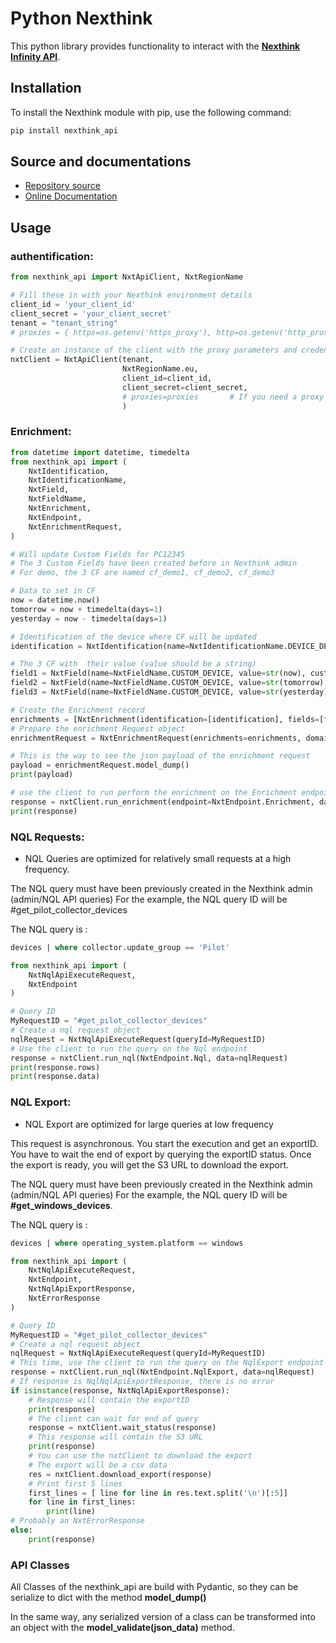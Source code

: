 # Python Nexthink 

This python library provides functionality to interact with 
the **<a href="https://developer.nexthink.com/docs/api/api-credentials" target="_blank">Nexthink Infinity API</a>**.
## Installation

To install the Nexthink module with pip, use the following command:

```bash
pip install nexthink_api
```

## Source and documentations

- [Repository source](https://github.com/ltaupiac/nexthink_api)
- [Online Documentation](https://ltaupiac.github.io/nexthink_api/)

## Usage

### authentification:

```python
from nexthink_api import NxtApiClient, NxtRegionName

# Fill these in with your Nexthink environment details
client_id = 'your_client_id'
client_secret = 'your_client_secret'
tenant = "tenant_string"
# proxies = { https=os.getenv('https_proxy'), http=os.getenv('http_proxy')}

# Create an instance of the client with the proxy parameters and credentials
nxtClient = NxtApiClient(tenant, 
                         NxtRegionName.eu, 
                         client_id=client_id, 
                         client_secret=client_secret,
                         # proxies=proxies       # If you need a proxy
                         )
```
### Enrichment:

```python
from datetime import datetime, timedelta
from nexthink_api import (
    NxtIdentification,
    NxtIdentificationName,
    NxtField,
    NxtFieldName,
    NxtEnrichment,
    NxtEndpoint,
    NxtEnrichmentRequest,
)

# Will update Custom Fields for PC12345
# The 3 Custom Fields have been created before in Nexthink admin
# For demo, the 3 CF are named cf_demo1, cf_demo2, cf_demo3

# Data to set in CF
now = datetime.now()
tomorrow = now + timedelta(days=1)
yesterday = now - timedelta(days=1)

# Identification of the device where CF will be updated
identification = NxtIdentification(name=NxtIdentificationName.DEVICE_DEVICE_NAME, value="PC12345")

# The 3 CF with  their value (value should be a string)
field1 = NxtField(name=NxtFieldName.CUSTOM_DEVICE, value=str(now), custom_value="cf_demo1")
field2 = NxtField(name=NxtFieldName.CUSTOM_DEVICE, value=str(tomorrow), custom_value="cf_demo2")
field3 = NxtField(name=NxtFieldName.CUSTOM_DEVICE, value=str(yesterday), custom_value="cf_demo3")

# Create the Enrichment record
enrichments = [NxtEnrichment(identification=[identification], fields=[field1, field2, field3])]
# Prepare the enrichment Request object
enrichmentRequest = NxtEnrichmentRequest(enrichments=enrichments, domain="test_fdj")

# This is the way to see the json payload of the enrichment request 
payload = enrichmentRequest.model_dump()
print(payload)

# use the client to run perform the enrichment on the Enrichment endpoint
response = nxtClient.run_enrichment(endpoint=NxtEndpoint.Enrichment, data=enrichmentRequest)
print(response)
```

### NQL Requests:

* NQL Queries are optimized for relatively small requests at a high frequency. 

The NQL query must have been previously created in the Nexthink admin (admin/NQL API queries)
For the example, the NQL query ID will be #get_pilot_collector_devices

The NQL query is :
```sql
devices | where collector.update_group == 'Pilot'
```

```python
from nexthink_api import (
    NxtNqlApiExecuteRequest,
    NxtEndpoint
)

# Query ID
MyRequestID = "#get_pilot_collector_devices"
# Create a nql request object 
nqlRequest = NxtNqlApiExecuteRequest(queryId=MyRequestID)
# Use the client to run the query on the Nql endpoint
response = nxtClient.run_nql(NxtEndpoint.Nql, data=nqlRequest)
print(response.rows)
print(response.data)
```

### NQL Export:

* NQL Export are optimized for large queries at low frequency

This request is asynchronous. You start the execution and get an exportID.
You have to wait the end of export by querying the exportID status.
Once the export is ready, you will get the S3 URL to download the export.

The NQL query must have been previously created in the Nexthink admin (admin/NQL API queries)
For the example, the NQL query ID will be **#get_windows_devices**.

The NQL query is : 
```sql
devices | where operating_system.platform == windows
```
```python
from nexthink_api import (
    NxtNqlApiExecuteRequest,
    NxtEndpoint,
    NxtNqlApiExportResponse,
    NxtErrorResponse
)

# Query ID
MyRequestID = "#get_pilot_collector_devices"
# Create a nql request object 
nqlRequest = NxtNqlApiExecuteRequest(queryId=MyRequestID)
# This time, use the client to run the query on the NqlExport endpoint
response = nxtClient.run_nql(NxtEndpoint.NqlExport, data=nqlRequest)
# If response is NqlNqlApiExportResponse, there is no error
if isinstance(response, NxtNqlApiExportResponse):
    # Response will contain the exportID
    print(response)
    # The client can wait for end of query
    response = nxtClient.wait_status(response)
    # This response will contain the S3 URL
    print(response)
    # You can use the nxtClient to download the export
    # The export will be a csv data 
    res = nxtClient.download_export(response)
    # Print first 5 lines
    first_lines = [ line for line in res.text.split('\n')[:5]]
    for line in first_lines:
        print(line)
# Probably an NxtErrorResponse
else:
    print(response)
```

### API Classes
All Classes of the nexthink_api are build with Pydantic, so they can be serialize to dict 
with the method **model_dump()**

In the same way, any serialized version of a class can be transformed into an object 
with the **model_validate(json_data)** method.
